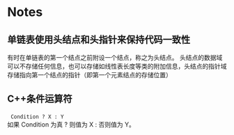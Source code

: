# Notes 
## 单链表使用头结点和头指针来保持代码一致性
   有时在单链表的第一个结点之前附设一个结点，称之为头结点。 
头结点的数据域可以不存储任何信息，也可以存储如线性表长度等类的附加信息，头结点的指针域存储指向第一个结点的指针（即第一个元素结点的存储位置）
## C++条件运算符
   `Condition ? X : Y`  
   如果 Condition 为真 ? 则值为 X : 否则值为 Y。
